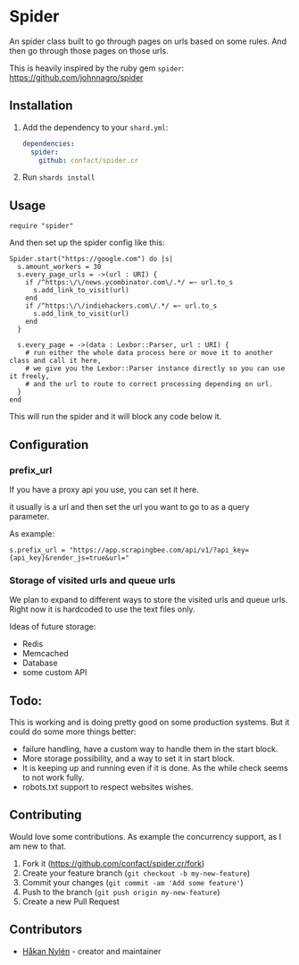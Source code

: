 # Spider

An spider class built to go through pages on urls based on some rules. And then go through those pages on those urls.

This is heavily inspired by the ruby gem `spider`: https://github.com/johnnagro/spider

## Installation

1. Add the dependency to your `shard.yml`:

   ```yaml
   dependencies:
     spider:
       github: confact/spider.cr
   ```

2. Run `shards install`

## Usage

```crystal
require "spider"
```

And then set up the spider config like this:

```crystal
Spider.start("https://google.com") do |s|
  s.amount_workers = 30
  s.every_page_urls = ->(url : URI) {
    if /^https:\/\/news.ycombinator.com\/.*/ =~ url.to_s
      s.add_link_to_visit(url)
    end
    if /^https:\/\/indiehackers.com\/.*/ =~ url.to_s
      s.add_link_to_visit(url)
    end
  }

  s.every_page = ->(data : Lexbor::Parser, url : URI) {
    # run either the whole data process here or move it to another class and call it here,
    # we give you the Lexbor::Parser instance directly so you can use it freely,
    # and the url to route to correct processing depending on url.
  }
end
```

This will run the spider and it will block any code below it.

## Configuration

### prefix_url
If you have a proxy api you use, you can set it here.

it usually is a url and then set the url you want to go to as a  query parameter.

As example:

```crystal
s.prefix_url = "https://app.scrapingbee.com/api/v1/?api_key={api_key}&render_js=true&url="
```

### Storage of visited urls and queue urls
We plan to expand to different ways to store the visited urls and queue urls. Right now it is hardcoded to use the text files only.

Ideas of future storage:
* Redis
* Memcached
* Database
* some custom API

## Todo:
This is working and is doing pretty good on some production systems. But it could do some more things better:
* failure handling, have a custom way to handle them in the start block.
* More storage possibility, and a way to set it in start block.
* It is keeping up and running even if it is done. As the while check seems to not work fully.
* robots.txt support to respect websites wishes.


## Contributing

Would love some contributions. As example the concurrency support, as I am new to that.

1. Fork it (<https://github.com/confact/spider.cr/fork>)
2. Create your feature branch (`git checkout -b my-new-feature`)
3. Commit your changes (`git commit -am 'Add some feature'`)
4. Push to the branch (`git push origin my-new-feature`)
5. Create a new Pull Request

## Contributors

- [Håkan Nylén](https://github.com/confact) - creator and maintainer
